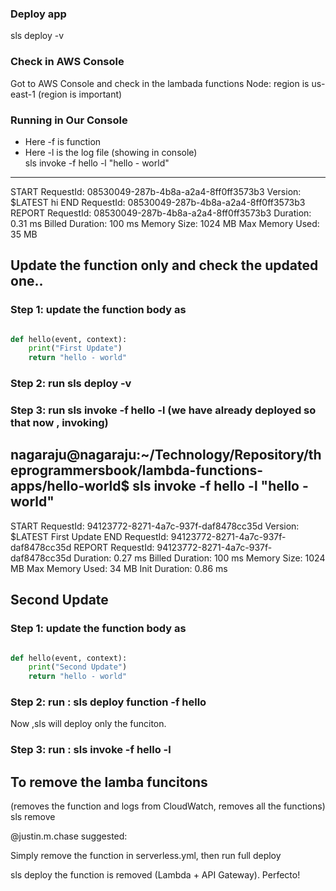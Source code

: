 ### Deploy app
sls deploy -v 

### Check in AWS Console 
Got to AWS Console and check in the lambada functions Node: region is us-east-1 (region is important)

### Running in Our Console
 - Here -f is function 
 - Here -l is the log file (showing in console)   
sls invoke -f hello -l
"hello - world"
--------------------------------------------------------------------
START RequestId: 08530049-287b-4b8a-a2a4-8ff0ff3573b3 Version: $LATEST
hi
END RequestId: 08530049-287b-4b8a-a2a4-8ff0ff3573b3
REPORT RequestId: 08530049-287b-4b8a-a2a4-8ff0ff3573b3  Duration: 0.31 ms       Billed Duration: 100 ms Memory Size: 1024 MB    Max Memory Used: 35 MB  


## Update the function only and check the updated one..

### Step 1: update the function body  as 
```python

def hello(event, context):
    print("First Update")
    return "hello - world"

```
### Step 2: run  sls deploy -v 
### Step 3: run sls invoke -f hello -l  (we have already deployed so that now , invoking)
nagaraju@nagaraju:~/Technology/Repository/theprogrammersbook/lambda-functions-apps/hello-world$ sls invoke -f hello -l
"hello - world"
--------------------------------------------------------------------
START RequestId: 94123772-8271-4a7c-937f-daf8478cc35d Version: $LATEST
First Update
END RequestId: 94123772-8271-4a7c-937f-daf8478cc35d
REPORT RequestId: 94123772-8271-4a7c-937f-daf8478cc35d  Duration: 0.27 ms       Billed Duration: 100 ms Memory Size: 1024 MB    Max Memory Used: 34 MB  Init Duration: 0.86 ms    



## Second Update
### Step 1: update the function body  as 
```python

def hello(event, context):
    print("Second Update")
    return "hello - world"

```
### Step 2: run :  sls deploy function -f hello  
Now ,sls will deploy only the funciton.
### Step 3: run : sls invoke -f hello -l 
## To remove the lamba funcitons
 (removes the function and logs from CloudWatch, removes all the functions)
sls remove 

@justin.m.chase suggested:

Simply remove the function in serverless.yml, then run full deploy

sls deploy
the function is removed (Lambda + API Gateway). Perfecto!

